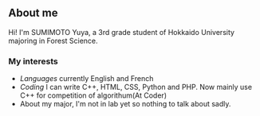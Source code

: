 ## About me
Hi! I'm SUMIMOTO Yuya, a 3rd grade student of Hokkaido University majoring in Forest Science.
### My interests
- *Languages* currently English and French
- *Coding* I can write C++, HTML, CSS, Python and PHP. Now mainly use C++ for competition of algorithum(At Coder)
- About my major, I'm not in lab yet so nothing to talk about sadly.

